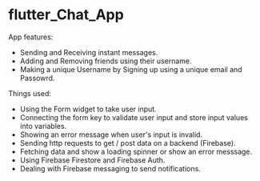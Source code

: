 # flutter_Chat_App

App features:

- Sending and Receiving instant messages.
- Adding and Removing friends using their username.
- Making a unique Username by Signing up using a unique email and Passowrd.

Things used:

-  Using the Form widget to take user input.
-  Connecting the form key to validate user input and store input values into variables.
-  Showing an error message when user's input is invalid.
-  Sending http requests to get / post data on a backend (Firebase).
-  Fetching data and show a loading spinner or show an error messsage.
-  Using Firebase Firestore and Firebase Auth.
-  Dealing with Firebase messaging to send notifications.
